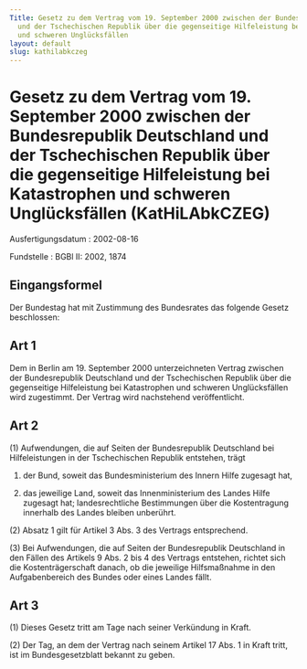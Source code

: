 ```yaml
---
Title: Gesetz zu dem Vertrag vom 19. September 2000 zwischen der Bundesrepublik Deutschland
  und der Tschechischen Republik über die gegenseitige Hilfeleistung bei Katastrophen
  und schweren Unglücksfällen
layout: default
slug: kathilabkczeg
---
```


# Gesetz zu dem Vertrag vom 19. September 2000 zwischen der Bundesrepublik Deutschland und der Tschechischen Republik über die gegenseitige Hilfeleistung bei Katastrophen und schweren Unglücksfällen (KatHiLAbkCZEG)

Ausfertigungsdatum
:   2002-08-16

Fundstelle
:   BGBl II: 2002, 1874



## Eingangsformel

Der Bundestag hat mit Zustimmung des Bundesrates das folgende Gesetz
beschlossen:


## Art 1

Dem in Berlin am 19. September 2000 unterzeichneten Vertrag zwischen
der Bundesrepublik Deutschland und der Tschechischen Republik über die
gegenseitige Hilfeleistung bei Katastrophen und schweren
Unglücksfällen wird zugestimmt. Der Vertrag wird nachstehend
veröffentlicht.


## Art 2

(1) Aufwendungen, die auf Seiten der Bundesrepublik Deutschland bei
Hilfeleistungen in der Tschechischen Republik entstehen, trägt

1.  der Bund, soweit das Bundesministerium des Innern Hilfe zugesagt hat,


2.  das jeweilige Land, soweit das Innenministerium des Landes Hilfe
    zugesagt hat; landesrechtliche Bestimmungen über die Kostentragung
    innerhalb des Landes bleiben unberührt.




(2) Absatz 1 gilt für Artikel 3 Abs. 3 des Vertrags entsprechend.

(3) Bei Aufwendungen, die auf Seiten der Bundesrepublik Deutschland in
den Fällen des Artikels 9 Abs. 2 bis 4 des Vertrags entstehen, richtet
sich die Kostenträgerschaft danach, ob die jeweilige Hilfsmaßnahme in
den Aufgabenbereich des Bundes oder eines Landes fällt.


## Art 3

(1) Dieses Gesetz tritt am Tage nach seiner Verkündung in Kraft.

(2) Der Tag, an dem der Vertrag nach seinem Artikel 17 Abs. 1 in Kraft
tritt, ist im Bundesgesetzblatt bekannt zu geben.

